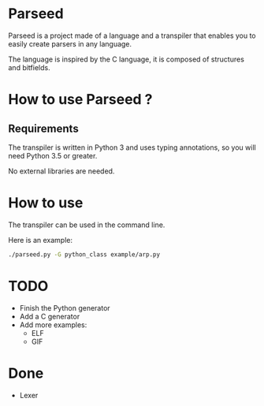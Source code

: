 # Parseed

Parseed is a project made of a language and a transpiler that enables you to easily create parsers in any language.

The language is inspired by the C language, it is composed of structures and bitfields.


# How to use Parseed ?

## Requirements

The transpiler is written in Python 3 and uses typing annotations, so you will need Python 3.5 or greater.

No external libraries are needed.

# How to use

The transpiler can be used in the command line.

Here is an example:

```bash
./parseed.py -G python_class example/arp.py
```

# TODO

- Finish the Python generator
- Add a C generator
- Add more examples:
    - ELF
    - GIF

# Done

- Lexer